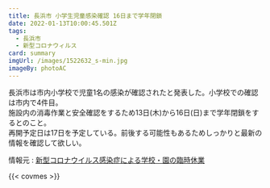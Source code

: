 ```yaml
---
title: 長浜市 小学生児童感染確認 16日まで学年閉鎖
date: 2022-01-13T10:00:45.501Z
tags:
  - 長浜市
  - 新型コロナウィルス
card: summary
imgUrl: /images/1522632_s-min.jpg
imageBy: photoAC
---
```

長浜市は市内小学校で児童1名の感染が確認されたと発表した。小学校での確認は市内で4件目。  
施設内の消毒作業と安全確認をするため13日(木)から16日(日)まで学年閉鎖をするとのこと。  
再開予定日は17日を予定している。前後する可能性もあるためしっかりと最新の情報を確認して欲しい。  

情報元 : [新型コロナウイルス感染症による学校・園の臨時休業](https://www.city.nagahama.lg.jp/0000010615.html)

{{< covmes >}}
